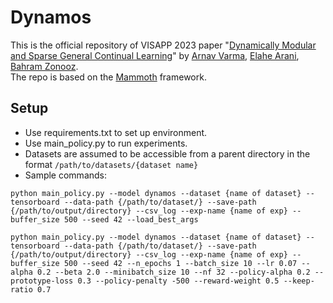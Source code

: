 # Dynamos

This is the official repository of VISAPP 2023 paper "[Dynamically Modular and Sparse General Continual Learning](https://arxiv.org/abs/2301.00620)" by [Arnav Varma](https://scholar.google.com/citations?user=3QSih2AAAAAJ&hl=en&oi=ao), [Elahe Arani](https://www.linkedin.com/in/elahe-arani-630870b2/), [Bahram Zonooz](https://scholar.google.com/citations?hl=en&user=FZmIlY8AAAAJ).  
The repo is based on the [Mammoth](https://github.com/aimagelab/mammoth) framework.

## Setup

+ Use requirements.txt to set up environment.
+ Use main_policy.py to run experiments.
+ Datasets are assumed to be accessible from a parent directory in the format `/path/to/datasets/{dataset name}`
+ Sample commands:
```
python main_policy.py --model dynamos --dataset {name of dataset} --tensorboard --data-path {/path/to/dataset/} --save-path {/path/to/output/directory} --csv_log --exp-name {name of exp} --buffer_size 500 --seed 42 --load_best_args
```
```
python main_policy.py --model dynamos --dataset {name of dataset} --tensorboard --data-path {/path/to/dataset/} --save-path {/path/to/output/directory} --csv_log --exp-name {name of exp} --buffer_size 500 --seed 42 --n_epochs 1 --batch_size 10 --lr 0.07 --alpha 0.2 --beta 2.0 --minibatch_size 10 --nf 32 --policy-alpha 0.2 --prototype-loss 0.3 --policy-penalty -500 --reward-weight 0.5 --keep-ratio 0.7
```
